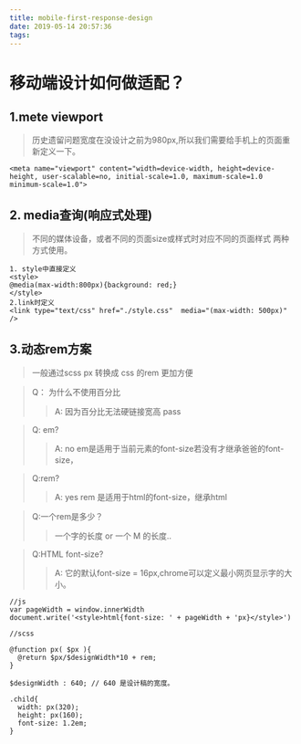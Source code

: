 ```yaml
---
title: mobile-first-response-design
date: 2019-05-14 20:57:36
tags:
---
```

# 移动端设计如何做适配？
## 1.mete viewport
> 历史遗留问题宽度在没设计之前为980px,所以我们需要给手机上的页面重新定义一下。

    
    <meta name="viewport" content="width=device-width, height=device-height, user-scalable=no, initial-scale=1.0, maximum-scale=1.0 minimum-scale=1.0">


## 2. media查询(响应式处理)
> 不同的媒体设备，或者不同的页面size或样式时对应不同的页面样式 两种方式使用。

    1. style中直接定义
    <style>
    @media(max-width:800px){background: red;}
    </style>
    2.link时定义
    <link type="text/css" href="./style.css"  media="(max-width: 500px)" />
    
    
## 3.动态rem方案
> 一般通过scss px 转换成 css 的rem 更加方便

>Q： 为什么不使用百分比
>>A: 因为百分比无法硬链接宽高 pass

> Q: em?
> > A: no em是适用于当前元素的font-size若没有才继承爸爸的font-size，

>Q:rem?
>>A:  yes rem 是适用于html的font-size，继承html

>Q:一个rem是多少？
>> 一个字的长度 or 一个 M 的长度..

> Q:HTML font-size?
> > A: 它的默认font-size = 16px,chrome可以定义最小网页显示字的大小。


    //js
    var pageWidth = window.innerWidth
    document.write('<style>html{font-size: ' + pageWidth + 'px}</style>')
    
    //scss
    
    @function px( $px ){
      @return $px/$designWidth*10 + rem;
    }

    $designWidth : 640; // 640 是设计稿的宽度。

    .child{
      width: px(320);
      height: px(160);
      font-size: 1.2em;
    }